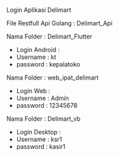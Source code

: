 Login Aplikasi Delimart

File Restfull Api Golang : Delimart_Api

Nama Folder : Delimart_Flutter
- Login Android : 
- Username : kt
- password : kepalatoko

Nama Folder : web_ipat_delimart
- Login Web : 
- Username : Admin
- password : 12345678

Nama Folder : Delimart_vb
- Login Desktop : 
- Username : ksr1
- password : kasir1
